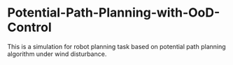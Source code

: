 # Potential-Path-Planning-with-OoD-Control
This is a simulation for robot planning task based on potential path planning algorithm under wind disturbance.
